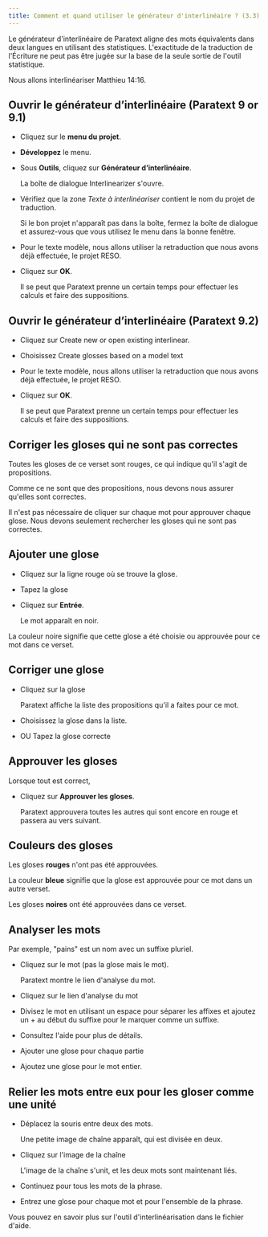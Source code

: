 ```yaml
---
title: Comment et quand utiliser le générateur d'interlinéaire ? (3.3)
---
```

Le générateur d'interlinéaire de Paratext aligne des mots équivalents dans deux langues en utilisant des statistiques. L'exactitude de la traduction de l'Écriture ne peut pas être jugée sur la base de la seule sortie de l'outil statistique.

Nous allons interlinéariser Matthieu 14:16.

## Ouvrir le générateur d’interlinéaire (Paratext 9 or 9.1)

-   Cliquez sur le **menu du projet**.
-   **Développez** le menu.
-   Sous **Outils**, cliquez sur **Générateur d’interlinéaire**.

    La boîte de dialogue Interlinearizer s'ouvre.

-   Vérifiez que la zone *Texte à interlinéariser* contient le nom du projet de traduction.

    Si le bon projet n'apparaît pas dans la boîte, fermez la boîte de dialogue et assurez-vous que vous utilisez le menu dans la bonne fenêtre.

-   Pour le texte modèle, nous allons utiliser la retraduction que nous avons déjà effectuée, le projet RESO.
-   Cliquez sur **OK**.

    Il se peut que Paratext prenne un certain temps pour effectuer les calculs et faire des suppositions.

## Ouvrir le générateur d’interlinéaire (Paratext 9.2)

-   Cliquez sur Create new or open existing interlinear.
-   Choisissez Create glosses based on a model text
-   Pour le texte modèle, nous allons utiliser la retraduction que nous avons déjà effectuée, le projet RESO.
-   Cliquez sur **OK**.

    Il se peut que Paratext prenne un certain temps pour effectuer les calculs et faire des suppositions.

## Corriger les gloses qui ne sont pas correctes

Toutes les gloses de ce verset sont rouges, ce qui indique qu'il s'agit de propositions.

Comme ce ne sont que des propositions, nous devons nous assurer qu'elles sont correctes.

Il n'est pas nécessaire de cliquer sur chaque mot pour approuver chaque glose. Nous devons seulement rechercher les gloses qui ne sont pas correctes.

## Ajouter une glose

-   Cliquez sur la ligne rouge où se trouve la glose.
-   Tapez la glose
-   Cliquez sur **Entrée**.

    Le mot apparaît en noir.

La couleur noire signifie que cette glose a été choisie ou approuvée pour ce mot dans ce verset.

## Corriger une glose

-   Cliquez sur la glose

    Paratext affiche la liste des propositions qu'il a faites pour ce mot.

-   Choisissez la glose dans la liste.
-   OU Tapez la glose correcte

## Approuver les gloses

Lorsque tout est correct,

-   Cliquez sur **Approuver les gloses**.

    Paratext approuvera toutes les autres qui sont encore en rouge et passera au vers suivant.

## Couleurs des gloses

Les gloses **rouges** n'ont pas été approuvées.

La couleur **bleue** signifie que la glose est approuvée pour ce mot dans un autre verset.

Les gloses **noires** ont été approuvées dans ce verset.

## Analyser les mots

Par exemple, "pains" est un nom avec un suffixe pluriel.

-   Cliquez sur le mot (pas la glose mais le mot).

    Paratext montre le lien d'analyse du mot.

-   Cliquez sur le lien d'analyse du mot
-   Divisez le mot en utilisant un espace pour séparer les affixes et ajoutez un + au début du suffixe pour le marquer comme un suffixe.
-   Consultez l'aide pour plus de détails.
-   Ajouter une glose pour chaque partie
-   Ajoutez une glose pour le mot entier.

## Relier les mots entre eux pour les gloser comme une unité

-   Déplacez la souris entre deux des mots.

    Une petite image de chaîne apparaît, qui est divisée en deux.

-   Cliquez sur l'image de la chaîne

    L'image de la chaîne s'unit, et les deux mots sont maintenant liés.

-   Continuez pour tous les mots de la phrase.
-   Entrez une glose pour chaque mot et pour l'ensemble de la phrase.

Vous pouvez en savoir plus sur l'outil d'interlinéarisation dans le fichier d'aide.
